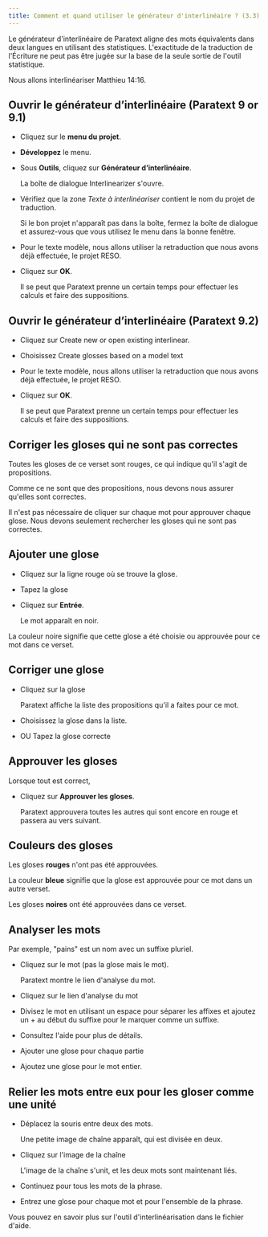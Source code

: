 ```yaml
---
title: Comment et quand utiliser le générateur d'interlinéaire ? (3.3)
---
```

Le générateur d'interlinéaire de Paratext aligne des mots équivalents dans deux langues en utilisant des statistiques. L'exactitude de la traduction de l'Écriture ne peut pas être jugée sur la base de la seule sortie de l'outil statistique.

Nous allons interlinéariser Matthieu 14:16.

## Ouvrir le générateur d’interlinéaire (Paratext 9 or 9.1)

-   Cliquez sur le **menu du projet**.
-   **Développez** le menu.
-   Sous **Outils**, cliquez sur **Générateur d’interlinéaire**.

    La boîte de dialogue Interlinearizer s'ouvre.

-   Vérifiez que la zone *Texte à interlinéariser* contient le nom du projet de traduction.

    Si le bon projet n'apparaît pas dans la boîte, fermez la boîte de dialogue et assurez-vous que vous utilisez le menu dans la bonne fenêtre.

-   Pour le texte modèle, nous allons utiliser la retraduction que nous avons déjà effectuée, le projet RESO.
-   Cliquez sur **OK**.

    Il se peut que Paratext prenne un certain temps pour effectuer les calculs et faire des suppositions.

## Ouvrir le générateur d’interlinéaire (Paratext 9.2)

-   Cliquez sur Create new or open existing interlinear.
-   Choisissez Create glosses based on a model text
-   Pour le texte modèle, nous allons utiliser la retraduction que nous avons déjà effectuée, le projet RESO.
-   Cliquez sur **OK**.

    Il se peut que Paratext prenne un certain temps pour effectuer les calculs et faire des suppositions.

## Corriger les gloses qui ne sont pas correctes

Toutes les gloses de ce verset sont rouges, ce qui indique qu'il s'agit de propositions.

Comme ce ne sont que des propositions, nous devons nous assurer qu'elles sont correctes.

Il n'est pas nécessaire de cliquer sur chaque mot pour approuver chaque glose. Nous devons seulement rechercher les gloses qui ne sont pas correctes.

## Ajouter une glose

-   Cliquez sur la ligne rouge où se trouve la glose.
-   Tapez la glose
-   Cliquez sur **Entrée**.

    Le mot apparaît en noir.

La couleur noire signifie que cette glose a été choisie ou approuvée pour ce mot dans ce verset.

## Corriger une glose

-   Cliquez sur la glose

    Paratext affiche la liste des propositions qu'il a faites pour ce mot.

-   Choisissez la glose dans la liste.
-   OU Tapez la glose correcte

## Approuver les gloses

Lorsque tout est correct,

-   Cliquez sur **Approuver les gloses**.

    Paratext approuvera toutes les autres qui sont encore en rouge et passera au vers suivant.

## Couleurs des gloses

Les gloses **rouges** n'ont pas été approuvées.

La couleur **bleue** signifie que la glose est approuvée pour ce mot dans un autre verset.

Les gloses **noires** ont été approuvées dans ce verset.

## Analyser les mots

Par exemple, "pains" est un nom avec un suffixe pluriel.

-   Cliquez sur le mot (pas la glose mais le mot).

    Paratext montre le lien d'analyse du mot.

-   Cliquez sur le lien d'analyse du mot
-   Divisez le mot en utilisant un espace pour séparer les affixes et ajoutez un + au début du suffixe pour le marquer comme un suffixe.
-   Consultez l'aide pour plus de détails.
-   Ajouter une glose pour chaque partie
-   Ajoutez une glose pour le mot entier.

## Relier les mots entre eux pour les gloser comme une unité

-   Déplacez la souris entre deux des mots.

    Une petite image de chaîne apparaît, qui est divisée en deux.

-   Cliquez sur l'image de la chaîne

    L'image de la chaîne s'unit, et les deux mots sont maintenant liés.

-   Continuez pour tous les mots de la phrase.
-   Entrez une glose pour chaque mot et pour l'ensemble de la phrase.

Vous pouvez en savoir plus sur l'outil d'interlinéarisation dans le fichier d'aide.
